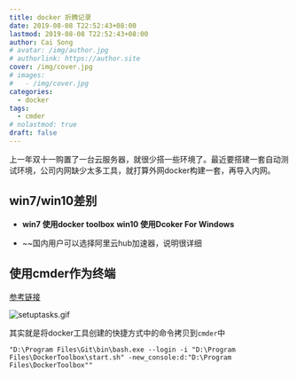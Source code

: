 ```yaml
---
title: docker 折腾记录
date: 2019-08-08 T22:52:43+08:00
lastmod: 2019-08-08 T22:52:43+08:00
author: Cai Song
# avatar: /img/author.jpg
# authorlink: https://author.site
cover: /img/cover.jpg
# images:
#   - /img/cover.jpg
categories:
  - docker
tags:
  - cmder
# nolastmod: true
draft: false
---
```


上一年双十一购置了一台云服务器，就很少搭一些环境了。最近要搭建一套自动测试环境，公司内网缺少太多工具，就打算外网docker构建一套，再导入内网。
<!--more-->

## win7/win10差别

* **win7 使用docker toolbox**
  **win10 使用Dcoker For Windows**

* ~~国内用户可以选择阿里云hub加速器，说明很详细  

## 使用cmder作为终端
[参考链接](https://goblincoding.com/2016/05/24/adding-docker-terminal-to-cmder-on-windows/ "docker cmder")

![setuptasks.gif](https://goblincoding.files.wordpress.com/2016/05/setuptasks.gif?w=1100 "一图胜千言")

其实就是将docker工具创建的快捷方式中的命令拷贝到`cmder`中
```shell
"D:\Program Files\Git\bin\bash.exe --login -i "D:\Program Files\DockerToolbox\start.sh" -new_console:d:"D:\Program Files\DockerToolbox""
```

